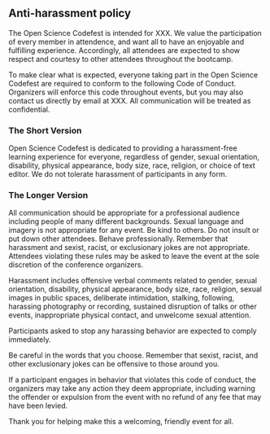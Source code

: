 ## Anti-harassment policy

The Open Science Codefest is intended for XXX. We value the participation of every member in attendence, and want all to have an enjoyable and fulfilling experience. Accordingly, all attendees are expected to show respect and courtesy to other attendees throughout the bootcamp.

To make clear what is expected, everyone taking part in the Open Science Codefest are required to conform to the following Code of Conduct. Organizers will enforce this code throughout events, but you may also contact us directly by email at XXX. All communication will be treated as confidential.

### The Short Version

Open Science Codefest is dedicated to providing a harassment-free learning experience for everyone, regardless of gender, sexual orientation, disability, physical appearance, body size, race, religion, or choice of text editor. We do not tolerate harassment of participants in any form.

### The Longer Version

All communication should be appropriate for a professional audience including people of many different backgrounds. Sexual language and imagery is not appropriate for any event.
Be kind to others. Do not insult or put down other attendees.
Behave professionally. Remember that harassment and sexist, racist, or exclusionary jokes are not appropriate.
Attendees violating these rules may be asked to leave the event at the sole discretion of the conference organizers.

Harassment includes offensive verbal comments related to gender, sexual orientation, disability, physical appearance, body size, race, religion, sexual images in public spaces, deliberate intimidation, stalking, following, harassing photography or recording, sustained disruption of talks or other events, inappropriate physical contact, and unwelcome sexual attention.

Participants asked to stop any harassing behavior are expected to comply immediately.

Be careful in the words that you choose. Remember that sexist, racist, and other exclusionary jokes can be offensive to those around you.

If a participant engages in behavior that violates this code of conduct, the organizers may take any action they deem appropriate, including warning the offender or expulsion from the event with no refund of any fee that may have been levied.

Thank you for helping make this a welcoming, friendly event for all.
